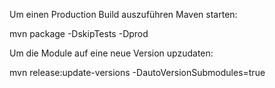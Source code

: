 


Um einen Production Build auszuführen Maven starten:

mvn package -DskipTests -Dprod

Um die Module auf eine neue Version upzudaten:

mvn release:update-versions -DautoVersionSubmodules=true

